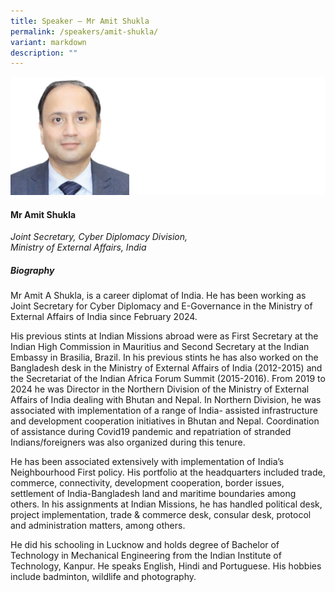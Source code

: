 ```yaml
---
title: Speaker – Mr Amit Shukla
permalink: /speakers/amit-shukla/
variant: markdown
description: ""
---
```


![](/images/2024%20speakers/Amit_Shukla.png)
#### **Mr Amit Shukla**

*Joint Secretary, Cyber Diplomacy Division, <br> Ministry of External Affairs, India*

##### **Biography**
Mr Amit A Shukla, is a career diplomat of India. He has been working as Joint Secretary for Cyber Diplomacy and E-Governance in the Ministry of External Affairs of India since February 2024.

His previous stints at Indian Missions abroad were as First Secretary at the Indian High Commission in Mauritius and Second Secretary at the Indian Embassy in Brasilia, Brazil. In his previous stints he has also worked on the Bangladesh desk in the Ministry of External Affairs of India (2012-2015) and the Secretariat of the Indian Africa Forum Summit (2015-2016). From 2019 to 2024 he was Director in the Northern Division of the Ministry of External Affairs of India dealing with Bhutan and Nepal. In Northern Division, he was associated with implementation of a range of India- assisted infrastructure and development cooperation initiatives in Bhutan and Nepal. Coordination of assistance during Covid19 pandemic and repatriation of stranded Indians/foreigners was also organized during this tenure.

He has been associated extensively with implementation of India’s Neighbourhood First policy. His portfolio at the headquarters included trade, commerce, connectivity, development cooperation, border issues, settlement of India-Bangladesh land and maritime boundaries among others. In his assignments at Indian Missions, he has handled political desk, project implementation, trade &amp; commerce desk, consular desk, protocol and administration matters, among others.

He did his schooling in Lucknow and holds degree of Bachelor of Technology in Mechanical Engineering from the Indian Institute of Technology, Kanpur. He speaks English, Hindi and Portuguese. His hobbies include badminton, wildlife and photography. 
